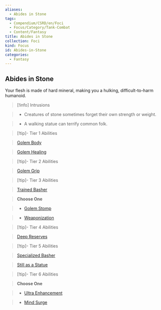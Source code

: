 ```yaml
---
aliases:
  - Abides in Stone
tags:
  - Compendium/CSRD/en/Foci
  - Focus/Category/Tank-Combat
  - Content/Fantasy
title: Abides in Stone
collection: Foci
kind: Focus
id: Abides-in-Stone
categories:
  - Fantasy
---
```

## Abides in Stone  
  
Your flesh is made of hard mineral, making you a hulking, difficult-to-harm humanoid.  
  

  
>[!info] Intrusions  
  
>- Creatures of stone sometimes forget their own strength or weight.  
  
>- A walking statue can terrify common folk.  
  

  

  
>[!tip]- Tier 1 Abilities  
  
> [Golem Body](Golem-Body.md)  
  
> [Golem Healing](Golem-Healing.md)  
  

  

  
>[!tip]- Tier 2 Abilities  
  
> [Golem Grip](Golem-Grip.md)  
  

  

  
>[!tip]- Tier 3 Abilities  
  
> [Trained Basher](Trained-Basher.md)  
  
> **Choose One**  
  
>- [Golem Stomp](Golem-Stomp.md)  
  
>- [Weaponization](Weaponization.md)  
  

  

  
>[!tip]- Tier 4 Abilities  
  
> [Deep Reserves](Deep-Reserves.md)  
  

  

  
>[!tip]- Tier 5 Abilities  
  
> [Specialized Basher](Specialized-Basher.md)  
  
> [Still as a Statue](Still-As-a-Statue.md)  
  

  

  
>[!tip]- Tier 6 Abilities  
  
> **Choose One**  
  
>- [Ultra Enhancement](Ultra-Enhancement.md)  
  
>- [Mind Surge](Mind-Surge.md)
